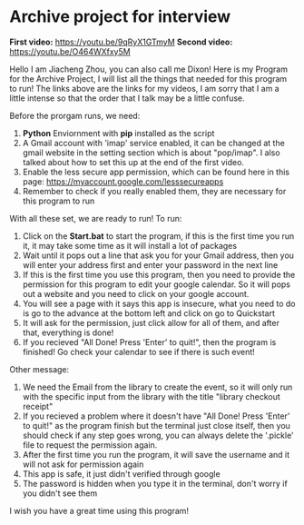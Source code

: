 # Archive  project for interview

**First video:** https://youtu.be/9qRyX1GTmyM
**Second video:** https://youtu.be/O464WXfxy5M

Hello I am Jiacheng Zhou, you can also call me Dixon!
Here is my Program for the Archive Project, I will list all the things that needed for this program to run!
The links above are the links for my videos, I am sorry that I am a little intense so that the order that I talk may be a little confuse.

Before the prorgam runs, we need:
1. **Python** Enviornment with **pip** installed as the script
2. A Gmail account with 'imap' service enabled, it can be changed at the gmail website in the setting section which is about "pop/imap". I also talked about how to set this up at the end of the first video.
3. Enable the less secure app permission, which can be found here in this page: https://myaccount.google.com/lesssecureapps
4. Remember to check if you really enabled them, they are necessary for this program to run

With all these set, we are ready to run! To run:
1. Click on the **Start.bat** to start the program, if this is the first time you run it, it may take some time as it will install a lot of packages
2. Wait until it pops out a line that ask you for your Gmail address, then you will enter your address first and enter your password in the next line
3. If this is the first time you use this program, then you need to provide the permission for this program to edit your google calendar. So it will pops out a website and you need to click on your google account.
4. You will see a page with it says this app is insecure, what you need to do is go to the advance at the bottom left and click on go to Quickstart
5. It will ask for the permission, just click allow for all of them, and after that, everything is done!
6. If you recieved "All Done! Press 'Enter' to quit!", then the program is finished! Go check your calendar to see if there is such event!

Other message:
1. We need the Email from the library to create the event, so it will only run with the specific input from the library with the title "library checkout receipt"
2. If you recieved a problem where it doesn't have "All Done! Press 'Enter' to quit!" as the program finish but the terminal just close itself, then you should check if any step goes wrong, you can always delete the '.pickle' file to request the permission again.
3. After the first time you run the program, it will save the username and it will not ask for permission again
4. This app is safe, it just didn't verified through google
5. The password is hidden when you type it in the terminal, don't worry if you didn't see them

I wish you have a great time using this program!
